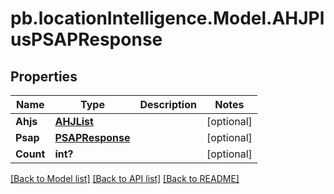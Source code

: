# pb.locationIntelligence.Model.AHJPlusPSAPResponse
## Properties

Name | Type | Description | Notes
------------ | ------------- | ------------- | -------------
**Ahjs** | [**AHJList**](AHJList.md) |  | [optional] 
**Psap** | [**PSAPResponse**](PSAPResponse.md) |  | [optional] 
**Count** | **int?** |  | [optional] 

[[Back to Model list]](../README.md#documentation-for-models) [[Back to API list]](../README.md#documentation-for-api-endpoints) [[Back to README]](../README.md)

